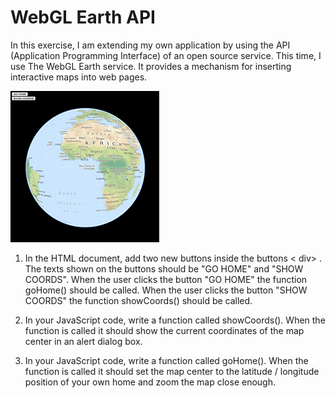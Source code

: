 # WebGL Earth API

In this exercise, I am extending my own application by using the API (Application Programming Interface) of an open source service. This time, I use The WebGL Earth service. It provides a mechanism for inserting interactive maps into web pages.

![press me button](./04.06.png)

1. In the HTML document, add two new buttons inside the buttons < div> . The texts shown on the buttons should be "GO HOME" and "SHOW COORDS". When the user clicks the button "GO HOME" the function goHome() should be called. When the user clicks the button "SHOW COORDS" the function showCoords() should be called.

2. In your JavaScript code, write a function called showCoords(). When the function is called it should show the current coordinates of the map center in an alert dialog box.

3. In your JavaScript code, write a function called goHome(). When the function is called it should set the map center to the latitude / longitude position of your own home and zoom the map close enough. 

